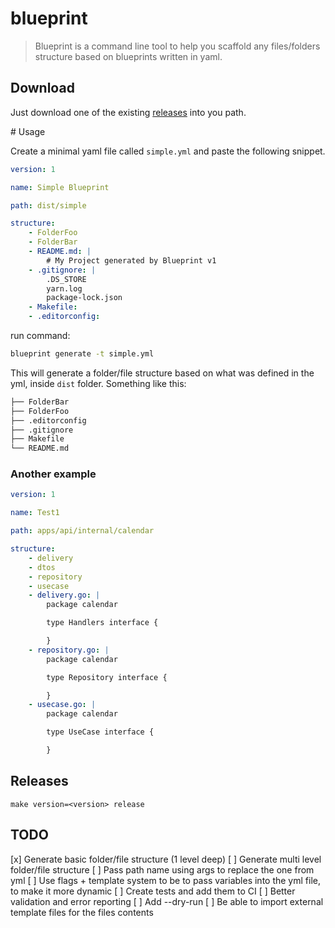 # blueprint

> Blueprint is a command line tool to help you scaffold any files/folders structure based on blueprints written in yaml.

## Download

Just download one of the existing [releases](https://github.com/Narven/blueprint/releases) into you path.

# Usage

Create a minimal yaml file called `simple.yml` and paste the following snippet.

```yml
version: 1

name: Simple Blueprint

path: dist/simple

structure:
    - FolderFoo
    - FolderBar
    - README.md: |
        # My Project generated by Blueprint v1
    - .gitignore: |
        .DS_STORE
        yarn.log
        package-lock.json
    - Makefile:
    - .editorconfig:
```

run command:
```bash
blueprint generate -t simple.yml
```

This will generate a folder/file structure based on what was defined in the yml, inside `dist` folder.
Something like this:

```bash
├── FolderBar
├── FolderFoo
├── .editorconfig
├── .gitignore
├── Makefile
└── README.md
```

### Another example

```yml
version: 1

name: Test1

path: apps/api/internal/calendar

structure:
    - delivery
    - dtos
    - repository
    - usecase
    - delivery.go: |
        package calendar

        type Handlers interface {

        }
    - repository.go: |
        package calendar

        type Repository interface {

        }
    - usecase.go: |
        package calendar

        type UseCase interface {

        }
```

## Releases

`make version=<version> release`

## TODO

[x] Generate basic folder/file structure (1 level deep)
[ ] Generate multi level folder/file structure
[ ] Pass path name using args to replace the one from yml
[ ] Use flags + template system to be to pass variables into the yml file, to make it more dynamic
[ ] Create tests and add them to CI
[ ] Better validation and error reporting
[ ] Add --dry-run
[ ] Be able to import external template files for the files contents
